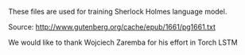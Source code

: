 These files are used for training Sherlock Holmes language model.

Source: http://www.gutenberg.org/cache/epub/1661/pg1661.txt

We would like to thank  Wojciech Zaremba for his effort in Torch LSTM

